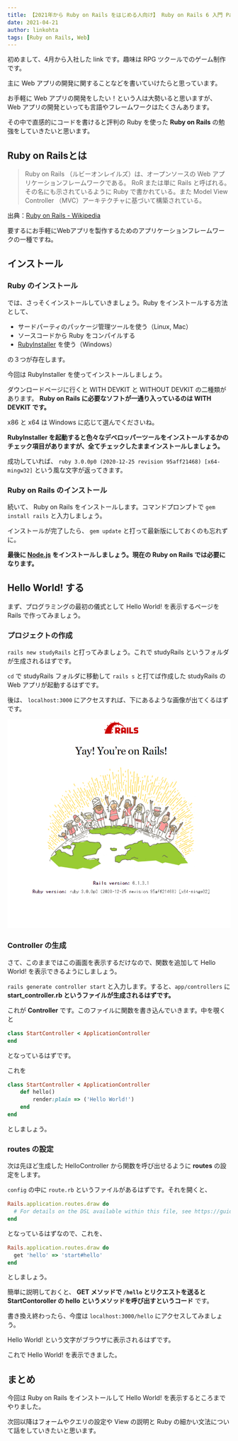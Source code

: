 ```yaml
---
title: 【2021年から Ruby on Rails をはじめる人向け】 Ruby on Rails 6 入門 Part 1 ～ Hello World! ～
date: 2021-04-21
author: linkohta
tags: [Ruby on Rails, Web]
---
```


初めまして、4月から入社した link です。趣味は RPG ツクールでのゲーム制作です。

主に Web アプリの開発に関することなどを書いていけたらと思っています。

お手軽に Web アプリの開発をしたい！という人は大勢いると思いますが、 Web アプリの開発といっても言語やフレームワークはたくさんあります。

その中で直感的にコードを書けると評判の Ruby を使った **Ruby on Rails** の勉強をしていきたいと思います。

## Ruby on Railsとは

> Ruby on Rails （ルビーオンレイルズ）は、オープンソースの Web アプリケーションフレームワークである。 RoR または単に Rails と呼ばれる。その名にも示されているように Ruby で書かれている。また Model View Controller （MVC）アーキテクチャに基づいて構築されている。

出典：[Ruby on Rails - Wikipedia](https://ja.wikipedia.org/wiki/Ruby_on_Rails)

要するにお手軽にWebアプリを製作するためのアプリケーションフレームワークの一種ですね。

## インストール

### Ruby のインストール

では、さっそくインストールしていきましょう。Ruby をインストールする方法として、

* サードパーティのパッケージ管理ツールを使う（Linux, Mac）
* ソースコードから Ruby をコンパイルする
* [RubyInstaller](https://rubyinstaller.org/) を使う（Windows）

の３つが存在します。

今回は RubyInstaller を使ってインストールしましょう。

ダウンロードページに行くと WITH DEVKIT と WITHOUT DEVKIT の二種類があります。 **Ruby on Rails に必要なソフトが一通り入っているのは WITH DEVKIT です。**

x86 と x64 は Windows に応じて選んでくださいね。

**RubyInstaller を起動すると色々なデベロッパーツールをインストールするかのチェック項目がありますが、全てチェックしたままインストールしましょう。**

成功していれば、 `ruby 3.0.0p0 (2020-12-25 revision 95aff21468) [x64-mingw32]` という風な文字が返ってきます。

### Ruby on Rails のインストール

続いて、 Ruby on Rails をインストールします。コマンドプロンプトで `gem install rails` と入力しましょう。

インストールが完了したら、 `gem update` と打って最新版にしておくのも忘れずに。

**最後に [Node.js](https://nodejs.org/ja/) をインストールしましょう。現在の Ruby on Rails では必要になります。**

## Hello World! する

まず、プログラミングの最初の儀式として Hello World! を表示するページを Rails で作ってみましょう。

### プロジェクトの作成

`rails new studyRails` と打ってみましょう。これで studyRails というフォルダが生成されるはずです。

`cd` で studyRails フォルダに移動して `rails s` と打てば作成した studyRails の Web アプリが起動するはずです。

後は、 `localhost:3000` にアクセスすれば、下にあるような画像が出てくるはずです。

![](images/ruby-on-rails1-1.png)

### Controller の生成

さて、このままではこの画面を表示するだけなので、関数を追加して Hello World! を表示できるようにしましょう。

`rails generate controller start` と入力します。すると、`app/controllers` に **start_controller.rb というファイルが生成されるはずです。**

これが **Controller** です。このファイルに関数を書き込んでいきます。中を覗くと

```rb
class StartController < ApplicationController
end
```

となっているはずです。

これを

```rb
class StartController < ApplicationController
    def hello()
        render:plain => ('Hello World!')
    end
end
```

としましょう。

### routes の設定

次は先ほど生成した HelloController から関数を呼び出せるように **routes** の設定をします。

`config` の中に `route.rb` というファイルがあるはずです。それを開くと、

```rb
Rails.application.routes.draw do
  # For details on the DSL available within this file, see https://guides.rubyonrails.org/routing.html
end
```

となっているはずなので、これを、

```rb
Rails.application.routes.draw do
  get 'hello' => 'start#hello'
end
```

としましょう。

簡単に説明しておくと、 **GET メソッドで `/hello` とリクエストを送ると StartContoroller の hello というメソッドを呼び出すというコード** です。

書き換え終わったら、今度は `localhost:3000/hello` にアクセスしてみましょう。

Hello World! という文字がブラウザに表示されるはずです。

これで Hello World! を表示できました。

## まとめ

今回は Ruby on Rails をインストールして Hello World! を表示するところまでやりました。

次回以降はフォームやクエリの設定や View の説明と Ruby の細かい文法について話をしていきたいと思います。